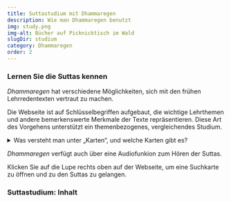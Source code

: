 ```yaml
---
title: Suttastudium mit Dhammaregen
description: Wie man Dhammaregen benutzt
img: study.png
img-alt: Bücher auf Picknicktisch im Wald
slugDir: studium
category: Dhammaregen
order: 2
---
```

### Lernen Sie die Suttas kennen
*Dhammaregen* hat verschiedene Möglichkeiten, sich mit den frühen Lehrredentexten vertraut zu machen.

Die Webseite ist auf Schlüsselbegriffen aufgebaut, die wichtige Lehrthemen und andere bemerkenswerte Merkmale der Texte repräsentieren. Diese Art des Vorgehens unterstützt ein themenbezogenes, vergleichendes Studium.

<style>
summary:hover {
  cursor: pointer;
  color: rgb(var(--v-theme-link));
}
</style>
<details>
<summary>Was versteht man unter „Karten“, und welche Karten gibt es?</summary>

Die Inhalte von *Dhammaregen* werden auf **Karten** dargestellt.

* <b>Wikikarten</b> zeigen die verschiedenen Wiki-Inhalte
* <b>Suchkarten</b> zeigen Suchergebnisse an
* <b>Suttakarten</b> zeigen einzelne Suttas 
* <b>Graphenkarten</b> zeigen über Schlüsselbegriffe verbundene Netzwerke um ein bestimmtes Sutta herum
</details>

*Dhammaregen* verfügt auch über eine Audiofunkion zum Hören der Suttas.

Klicken Sie auf die Lupe rechts oben auf der Webseite, um eine Suchkarte zu öffnen und zu den Suttas zu gelangen.

### Suttastudium: Inhalt

